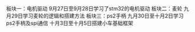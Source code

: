 板块一：电机驱动
9月27日至9月28日学习了stm32的电机驱动
板块二：麦轮
九月29日学习麦轮的逻辑和搭建方法
板块三：ps2手柄
九月30日至十月2日学习ps2手柄及spi通信
十月3日至十月5日搭建小车基础框架
